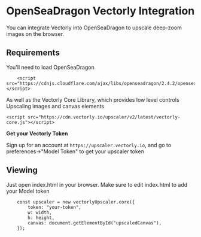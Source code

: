 # OpenSeaDragon Vectorly Integration

You can integrate Vectorly into OpenSeaDragon to upscale deep-zoom images on the browser.

## Requirements

You'll need to load OpenSeaDragon

```
    <script src="https://cdnjs.cloudflare.com/ajax/libs/openseadragon/2.4.2/openseadragon.min.js"></script>
```

As well as the Vectorly Core Library, which provides low level controls Upscaling images and canvas elements

    <script src="https://cdn.vectorly.io/upscaler/v2/latest/vectorly-core.js"></script>

**Get your Vectorly Token**

Sign up for an account at `https://upscaler.vectorly.io`, and go to preferences->"Model Token" to get your upscaler token



## Viewing

Just open index.html in your browser. Make sure to edit index.html to add your Model token

        const upscaler = new vectorlyUpscaler.core({
            token: "your-token",
            w: width,
            h: height,
            canvas: document.getElementById("upscaledCanvas"),
        });



